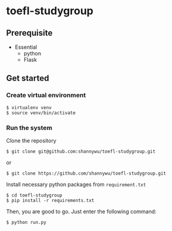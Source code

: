 # toefl-studygroup

## Prerequisite
- Essential
  - python
  - Flask

## Get started

### Create virtual environment
```console
$ virtualenv venv
$ source venv/bin/activate
```

### Run the system
Clone the repository
```console
$ git clone git@github.com:shannywu/toefl-studygroup.git
```
or
```console
$ git clone https://github.com/shannywu/toefl-studygroup.git
```

Install necessary python packages from `requirement.txt`
```console
$ cd toefl-studygroup
$ pip install -r requirements.txt
```

Then, you are good to go. Just enter the following command:
```console
$ python run.py
```
